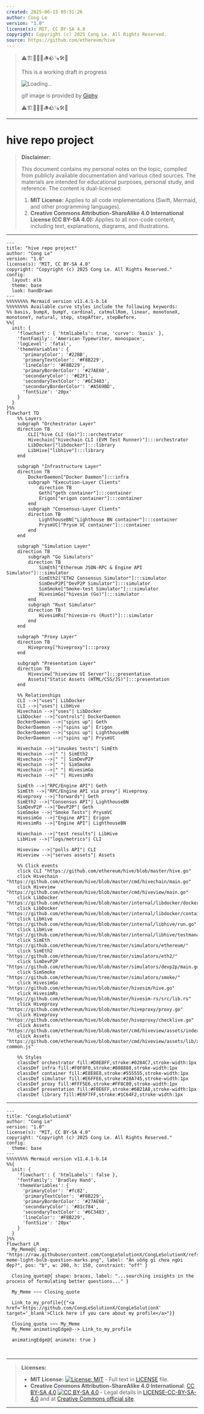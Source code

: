 ```yaml
---
created: 2025-06-15 05:31:26
author: Cong Le
version: "1.0"
license(s): MIT, CC BY-SA 4.0
copyright: Copyright (c) 2025 Cong Le. All Rights Reserved.
source: https://github.com/ethereum/hive
---
```



> ⚠️🏗️🚧🦺🧱🪵🪨🪚🛠️👷
> 
> This is a working draft in progress
> 
> ![Loading...](https://media1.giphy.com/media/v1.Y2lkPTc5MGI3NjExamV1ajI2MmtzZW5ocTNkNmg4enV6OWtyenVwcWx6eWpsem8zajBlZCZlcD12MV9pbnRlcm5hbF9naWZfYnlfaWQmY3Q9Zw/eVSqI3mZYfaDIXYsnS/giphy.gif)
>
> gif image is provided by [Giphy](https://giphy.com)
> 
> ⚠️🏗️🚧🦺🧱🪵🪨🪚🛠️👷


----



# hive repo project
> **Disclaimer:**
>
> This document contains my personal notes on the topic,
> compiled from publicly available documentation and various cited sources.
> The materials are intended for educational purposes, personal study, and reference.
> The content is dual-licensed:
> 1. **MIT License:** Applies to all code implementations (Swift, Mermaid, and other programming languages).
> 2. **Creative Commons Attribution-ShareAlike 4.0 International License (CC BY-SA 4.0):** Applies to all non-code content, including text, explanations, diagrams, and illustrations.
---

```mermaid
---
title: "hive repo project"
author: "Cong Le"
version: "1.0"
license(s): "MIT, CC BY-SA 4.0"
copyright: "Copyright (c) 2025 Cong Le. All Rights Reserved."
config:
  layout: elk
  theme: base
  look: handDrawn
---
%%%%%%%% Mermaid version v11.4.1-b.14
%%%%%%%% Available curve styles include the following keywords:
%% basis, bumpX, bumpY, cardinal, catmullRom, linear, monotoneX, monotoneY, natural, step, stepAfter, stepBefore.
%%{
  init: {
    'flowchart': { 'htmlLabels': true, 'curve': 'basis' },
    'fontFamily': 'American Typewriter, monospace',
    'logLevel': 'fatal',
    'themeVariables': {
      'primaryColor': '#22BB',
      'primaryTextColor': '#F8B229',
      'lineColor': '#F8B229',
      'primaryBorderColor': '#27AE60',
      'secondaryColor': '#E2F1',
      'secondaryTextColor': '#6C3483',
      'secondaryBorderColor': '#A569BD',
      'fontSize': '20px'
    }
  }
}%%
flowchart TD
    %% Layers
    subgraph "Orchestrator Layer"
    direction TB
        CLI["hive CLI (Go)"]:::orchestrator
        Hivechain["hivechain CLI (EVM Test Runner)"]:::orchestrator
        LibDocker["libdocker"]:::library
        LibHive["libhive"]:::library
    end

    subgraph "Infrastructure Layer"
    direction TB
        DockerDaemon["Docker Daemon"]:::infra
        subgraph "Execution-Layer Clients"
            direction TB
            Geth["geth container"]:::container
            Erigon["erigon container"]:::container
        end
        subgraph "Consensus-Layer Clients"
        direction TB
            LighthouseBN["Lighthouse BN container"]:::container
            PrysmVC["Prysm VC container"]:::container
        end
    end

    subgraph "Simulation Layer"
    direction TB
        subgraph "Go Simulators"
        direction TB
            SimEth["Ethereum JSON-RPC & Engine API Simulator"]:::simulator
            SimEth2["ETH2 Consensus Simulator"]:::simulator
            SimDevP2P["DevP2P Simulator"]:::simulator
            SimSmoke["Smoke-test Simulator"]:::simulator
            HivesimGo["hivesim (Go)"]:::simulator
        end
        subgraph "Rust Simulator"
        direction TB
            HivesimRs["hivesim-rs (Rust)"]:::simulator
        end
    end

    subgraph "Proxy Layer"
    direction TB
        Hiveproxy["hiveproxy"]:::proxy
    end

    subgraph "Presentation Layer"
    direction TB
        Hiveview["hiveview UI Server"]:::presentation
        Assets["Static Assets (HTML/CSS/JS)"]:::presentation
    end

    %% Relationships
    CLI -->|"uses"| LibDocker
    CLI -->|"uses"| LibHive
    Hivechain -->|"uses"| LibDocker
    LibDocker -->|"controls"| DockerDaemon
    DockerDaemon -->|"spins up"| Geth
    DockerDaemon -->|"spins up"| Erigon
    DockerDaemon -->|"spins up"| LighthouseBN
    DockerDaemon -->|"spins up"| PrysmVC

    Hivechain -->|"invokes tests"| SimEth
    Hivechain -->|" "| SimEth2
    Hivechain -->|" "| SimDevP2P
    Hivechain -->|" "| SimSmoke
    Hivechain -->|" "| HivesimGo
    Hivechain -->|" "| HivesimRs

    SimEth -->|"RPC/Engine API"| Geth
    SimEth -->|"RPC/Engine API via proxy"| Hiveproxy
    Hiveproxy -->|"forwards"| Geth
    SimEth2 -->|"Consensus API"| LighthouseBN
    SimDevP2P -->|"DevP2P"| Geth
    SimSmoke -->|"Smoke Tests"| PrysmVC
    HivesimGo -->|"Engine API"| Erigon
    HivesimRs -->|"Engine API"| LighthouseBN

    Hivechain -->|"test results"| LibHive
    LibHive -->|"logs/metrics"| CLI

    Hiveview -->|"polls API"| CLI
    Hiveview -->|"serves assets"| Assets

    %% Click events
    click CLI "https://github.com/ethereum/hive/blob/master/hive.go"
    click Hivechain "https://github.com/ethereum/hive/blob/master/cmd/hivechain/main.go"
    click Hiveview "https://github.com/ethereum/hive/blob/master/cmd/hiveview/main.go"
    click LibDocker "https://github.com/ethereum/hive/blob/master/internal/libdocker/docker.go"
    click LibDocker "https://github.com/ethereum/hive/blob/master/internal/libdocker/container.go"
    click LibHive "https://github.com/ethereum/hive/blob/master/internal/libhive/run.go"
    click LibHive "https://github.com/ethereum/hive/blob/master/internal/libhive/testmanager.go"
    click SimEth "https://github.com/ethereum/hive/tree/master/simulators/ethereum/"
    click SimEth2 "https://github.com/ethereum/hive/tree/master/simulators/eth2/"
    click SimDevP2P "https://github.com/ethereum/hive/blob/master/simulators/devp2p/main.go"
    click SimSmoke "https://github.com/ethereum/hive/tree/master/simulators/smoke/"
    click HivesimGo "https://github.com/ethereum/hive/blob/master/hivesim/hive.go"
    click HivesimRs "https://github.com/ethereum/hive/blob/master/hivesim-rs/src/lib.rs"
    click Hiveproxy "https://github.com/ethereum/hive/blob/master/hiveproxy/proxy.go"
    click Hiveproxy "https://github.com/ethereum/hive/blob/master/hiveproxy/checklive.go"
    click Assets "https://github.com/ethereum/hive/blob/master/cmd/hiveview/assets/index.html"
    click Assets "https://github.com/ethereum/hive/blob/master/cmd/hiveview/assets/lib/app-common.js"

    %% Styles
    classDef orchestrator fill:#D0E8FF,stroke:#0284C7,stroke-width:1px
    classDef infra fill:#F0F0F0,stroke:#888888,stroke-width:1px
    classDef container fill:#E8E8E8,stroke:#555555,stroke-width:1px
    classDef simulator fill:#E6FFE6,stroke:#28A745,stroke-width:1px
    classDef proxy fill:#FFF5E6,stroke:#FF8C00,stroke-width:1px
    classDef presentation fill:#F0E6FF,stroke:#6B21A8,stroke-width:1px
    classDef library fill:#E6F7FF,stroke:#1C64F2,stroke-width:1px

```

-----



<!-- 
```mermaid
%% Current Mermaid version
info
```  -->


```mermaid
---
title: "CongLeSolutionX"
author: "Cong Le"
version: "1.0"
license(s): "MIT, CC BY-SA 4.0"
copyright: "Copyright (c) 2025 Cong Le. All Rights Reserved."
config:
  theme: base
---
%%%%%%%% Mermaid version v11.4.1-b.14
%%{
  init: {
    'flowchart': { 'htmlLabels': false },
    'fontFamily': 'Bradley Hand',
    'themeVariables': {
      'primaryColor': '#fc82',
      'primaryTextColor': '#F8B229',
      'primaryBorderColor': '#27AE60',
      'secondaryColor': '#81c784',
      'secondaryTextColor': '#6C3483',
      'lineColor': '#F8B229',
      'fontSize': '20px'
    }
  }
}%%
flowchart LR
  My_Meme@{ img: "https://raw.githubusercontent.com/CongLeSolutionX/CongLeSolutionX/refs/heads/main/assets/images/My-meme-light-bulb-question-marks.png", label: "Ăn uống gì chưa ngừi đẹp?", pos: "b", w: 200, h: 150, constraint: "off" }

  Closing_quote@{ shape: braces, label: "...searching insights in the process of formulating better questions..." }
    
  My_Meme ~~~ Closing_quote
    
  Link_to_my_profile{{"<a href='https://github.com/CongLeSolutionX/CongLeSolutionX' target='_blank'>Click here if you care about my profile</a>"}}

  Closing_quote ~~~ My_Meme
  My_Meme animatingEdge@--> Link_to_my_profile
  
  animatingEdge@{ animate: true }



```

---
>**Licenses:**
>
>- **MIT License:**  [![License: MIT](https://img.shields.io/badge/License-MIT-yellow.svg)](LICENSE) - Full text in [LICENSE](LICENSE) file.
>- **Creative Commons Attribution-ShareAlike 4.0 International**: [CC BY-SA 4.0](https://creativecommons.org/licenses/by-sa/4.0/) [![CC BY-SA 4.0](https://licensebuttons.net/l/by-sa/4.0/88x31.png)](https://creativecommons.org/licenses/by-sa/4.0/) - Legal details in [LICENSE-CC-BY-SA-4.0](THE_PAST/LICENSE-CC-BY-SA-4.0) and at [Creative Commons official site](https://creativecommons.org/licenses/by-sa/4.0/).
>
---
